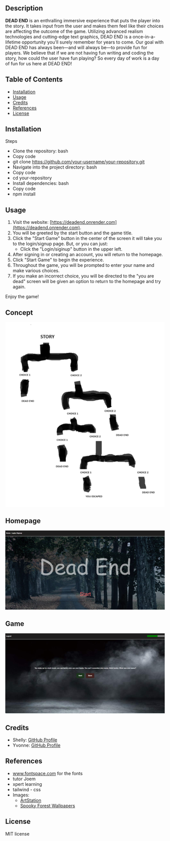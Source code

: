 ## Description

**DEAD END** is an enthralling immersive experience that puts the player into the story. It takes input from the user and makes them feel like their choices are affecting the outcome of the game. Utilizing advanced realism technologies and cutting-edge text graphics, DEAD END is a once-in-a-lifetime opportunity you'll surely remember for years to come. Our goal with DEAD END has always been—and will always be—to provide fun for players. We believe that if we are not having fun writing and coding the story, how could the user have fun playing? So every day of work is a day of fun for us here at DEAD END!

## Table of Contents

- [Installation](#installation)
- [Usage](#usage)
- [Credits](#credits)
- [References](#references)
- [License](#license)

## Installation

Steps
- Clone the repository:
bash
- Copy code
- git clone https://github.com/your-username/your-repository.git
- Navigate into the project directory:
bash
- Copy code
- cd your-repository
- Install dependencies:
bash
- Copy code
- npm install

## Usage

1. Visit the website: [https://deadend.onrender.com](https://deadend.onrender.com).
2. You will be greeted by the start button and the game title.
3. Click the "Start Game" button in the center of the screen it will take you to the login/signup page. But, or you can just:
   - Click the "Login/siginup" button in the upper left.
4. After signing in or creating an account, you will return to the homepage.
5. Click "Start Game" to begin the experience.
6. Throughout the game, you will be prompted to enter your name and make various choices.
7. If you make an incorrect choice, you will be directed to the "you are dead" screen will be given an option to return to the homepage and try again.

Enjoy the game!

## Concept

![alt text](image-2.png)

## Homepage

![alt text](image-1.png)
## Game

![alt text](image.png)



## Credits

- Shelly: [GitHub Profile](https://github.com/namahage1)
- Yvonne: [GitHub Profile](https://github.com/yvonneewa)

## References
- www.fontspace.com for the fonts
- tutor Joem
- xpert learning
- tailwind - css
- Images:
  - [ArtStation](https://www.artstation.com/)
  - [Spooky Forest Wallpapers](https://wallpapercave.com/spooky-forest-wallpapers)

## License
MIT license



